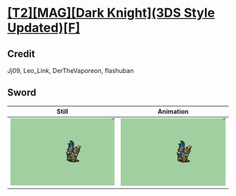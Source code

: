 # [\[T2\]\[MAG\]\[Dark Knight\]\(3DS Style Updated\)\[F\]](../)

## Credit

Jj09, Leo_Link, DerTheVaporeon, flashuban
	
## Sword

| Still | Animation |
| :---: | :-------: |
| ![Sword still](./Sword_000.png) | ![Sword animation](./Sword.gif) |
